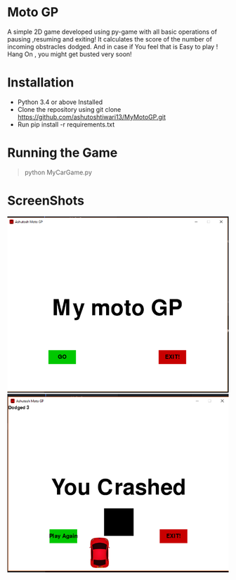 # Moto GP #
A simple 2D game developed using py-game with all basic operations of pausing ,resuming and exiting! It calculates the score of the number of incoming obstracles dodged.
And in case if You feel that is Easy to play ! Hang On , you might get busted very soon!

# Installation #

* Python 3.4 or above Installed
* Clone the repository using git clone https://github.com/ashutoshtiwari13/MyMotoGP.git
* Run pip install -r requirements.txt

# Running the Game #
> python MyCarGame.py



# ScreenShots #

![alt text](https://github.com/ashutoshtiwari13/MyMotoGP/blob/master/ss1.png)
![alt text](https://github.com/ashutoshtiwari13/MyMotoGP/blob/master/ss2.png)
